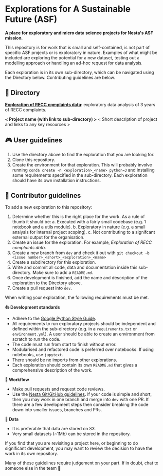 # Explorations for A Sustainable Future (ASF)

**A place for exploratory and micro data science projects for Nesta's ASF mission.**

This repository is for work that is small and self-contained, is not part of specific ASF projects or is exploratory in nature. Examples of what might be included are exploring the potential for a new dataset, testing out a modelling approach or handling an ad-hoc request for data analysis.

Each exploration is in its own sub-directory, which can be navigated using the Directory below. Contributing guidelines are below.

## 📖 Directory

[**Exploration of RECC cpmplaints data**](/exploration_recc_complaints): exploratory data analysis of 3 years of RECC complaints.

**< Project name (with link to sub-directory) >**
< Short description of project and links to any key resources >


## 🎮 User guidelines

1. Use the directory above to find the exploration that you are looking for.
2. Clone this repository.
3. Create the environment for that exploration. This will probably involve running `conda create -n <exploration>_<name> python=3` and installing some requirements specified in the sub-directory. Each exploration should have its own installation instructions.

## 📝  Contributor guidelines

To add a new exploration to this repository:

1. Determine whether this is the right place for the work. As a rule of thumb it should be:
  a. Executed with a fairly small codebase (e.g. 1 notebook and a utils module).
  b. Exploratory in nature (e.g. a small analysis for internal project scoping).
  c. Not contributing to a signifcant external output for the organisation.
2. Create an issue for the exploration. For example, _Exploration of RECC complaints data_.
3. Create a new branch from `dev` and check it out with `git checkout -b <issue number>_<short>_<exploration>_<name>`
4. Create a subdirectory for this exploration.
5. Write and commit all code, data and documentation inside this sub-directory. Make sure to add a `README.md`.
6. Once development is finished, add the name and description of the exploration to the Directory above.
7. Create a pull request into `dev`.

When writing your exploration, the following requirements must be met.

**👍 Development standards**
- Adhere to the [Google Python Style Guide](https://google.github.io/styleguide/pyguide.html).
- All requirements to run exploratory projects should be independent and defined within the sub-directory (e.g. in a `requirements.txt` or `environment.yml`). A user should be able to create an environment from scratch to run the code.
- The code must run from start to finish without error.
- Modularised and refactored code is preferred over notebooks. If using notebooks, use `jupytext`.
- There should be no imports from other explorations.
- Each exploration should contain its own `README.md` that gives a comprehensive description of the work.

**🔀 Workflow**
- Make pull requests and request code reviews.
- Use the [Nesta Git/GitHub guidelines](https://github.com/nestauk/github_support/blob/dev/guidelines/README.md). If your code is simple and short, then you may work in one branch and merge into `dev` with one PR. If there are a few development steps then consider breaking the code down into smaller issues, branches and PRs.

**💾 Data**
- It is preferable that data are stored on S3.
- Very small datasets (~1Mb) can be stored in the repository.

If you find that you are revisiting a project here, or beginning to do significant development, you may want to review the decision to have the work in its own repository. 

Many of these guidelines require judgement on your part. If in doubt, chat to someone else in the team 🙂